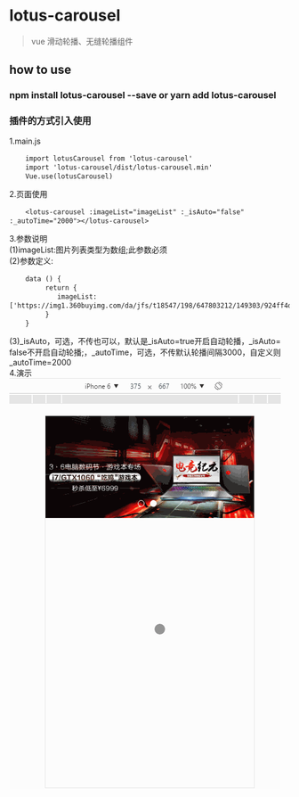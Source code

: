 # lotus-carousel

> vue 滑动轮播、无缝轮播组件

## how to use 

### npm install lotus-carousel --save or yarn add lotus-carousel
### 插件的方式引入使用
1.main.js
```$xslt
    import lotusCarousel from 'lotus-carousel'
    import 'lotus-carousel/dist/lotus-carousel.min'
    Vue.use(lotusCarousel)
```
2.页面使用
```$xslt
    <lotus-carousel :imageList="imageList" :_isAuto="false" :_autoTime="2000"></lotus-carousel>
```

3.参数说明 <br/>
(1)imageList:图片列表类型为数组;此参数必须 <br/>
(2)参数定义:
```$xslt
    data () {
         return {
            imageList:['https://img1.360buyimg.com/da/jfs/t18547/198/647803212/149303/924ff4da/5a9cf105N2f3a0824.jpg','https://img1.360buyimg.com/da/jfs/t19585/35/610845581/51050/93e595a7/5a991a0bN22dcc619.jpg','https://img14.360buyimg.com/da/s750x366_jfs/t18937/201/636859513/203851/71ed12bb/5a9d419fNc65b2edd.jpg']
         }
    }
```

(3)_isAuto，可选，不传也可以，默认是_isAuto=true开启自动轮播，_isAuto= false不开启自动轮播;，_autoTime，可选，不传默认轮播间隔3000，自定义则_autoTime=2000 <br/>
4.演示 <br/>
![lotusCarousel](https://raw.githubusercontent.com/winglau14/lotusPackage/master/lotusCarousel/1.gif)


